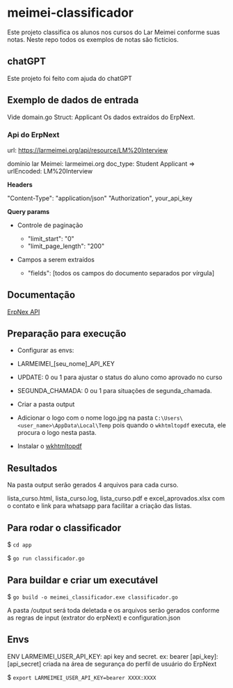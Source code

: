 # meimei-classificador
Este projeto classifica os alunos nos cursos do Lar Meimei conforme suas notas. Neste repo todos os exemplos de notas são fictícios.

## chatGPT
Este projeto foi feito com ajuda do chatGPT

## Exemplo de dados de entrada

Vide domain.go Struct: Applicant
Os dados extraídos do ErpNext.

### Api do ErpNext

url: https://larmeimei.org/api/resource/LM%20Interview

domínio lar Meimei: larmeimei.org
doc_type: Student Applicant => urlEncoded: LM%20Interview

**Headers**

"Content-Type": "application/json"
"Authorization", your_api_key

**Query params**

* Controle de paginação

    * "limit_start": "0"
    * "limit_page_length": "200"
* Campos a serem extraídos
    * "fields": [todos os campos do documento separados por vírgula]
 
## Documentação

[ErpNex API](https://frappeframework.com/docs/user/en/api/rest)


## Preparação para execução

* Configurar as envs:
*    LARMEIMEI_[seu_nome]_API_KEY
*    UPDATE: 0 ou 1 para ajustar o status do aluno como aprovado no curso
*    SEGUNDA_CHAMADA: 0 ou 1 para situações de segunda_chamada.

* Criar a pasta output

* Adicionar o logo com o nome logo.jpg na pasta `C:\Users\<user_name>\AppData\Local\Temp` pois quando o  `wkhtmltopdf` executa, ele procura o logo nesta pasta.

* Instalar o [wkhtmltopdf](https://wkhtmltopdf.org/)

## Resultados

Na pasta output serão gerados 4 arquivos para cada curso.

lista_curso.html, lista_curso.log, lista_curso.pdf e excel_aprovados.xlsx com o contato e link para whatsapp para facilitar a criação das listas.

## Para rodar o classificador

$ `cd app`<br>

$ `go run classificador.go`

## Para buildar e criar um executável

$ `go build -o meimei_classificador.exe classificador.go`

A pasta /output será toda deletada e os arquivos serão gerados conforme as regras de input (extrator do erpNext) e configuration.json

## Envs

ENV LARMEIMEI_USER_API_KEY: api key and secret. ex: bearer [api_key]:[api_secret] criada na área de segurança do perfil de usuário do ErpNext

$ `export LARMEIMEI_USER_API_KEY=bearer XXXX:XXXX`
